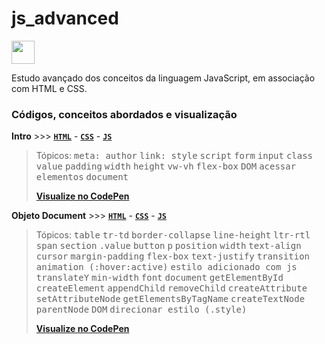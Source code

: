 # js_advanced
<img height="37" src="https://logodownload.org/wp-content/uploads/2022/04/javascript-logo-1.png" />

Estudo avançado dos conceitos da linguagem JavaScript, em associação com HTML e CSS.

### Códigos, conceitos abordados e visualização

**Intro** >>> [<code><b>HTML</code></b>](DOM/Intro/index.html) - [<code><b>CSS</code></b>](DOM/Intro/style.css)  -  [<code><b>JS</code></b>](DOM/Intro/main.js)
> Tópicos: <kbd>meta: author</kbd> <kbd>link: style</kbd> <kbd>script</kbd> <kbd>form</kbd> <kbd>input</kbd> <kbd>class</kbd> <kbd>value</kbd> 
<kbd>padding</kbd> <kbd>width</kbd> <kbd>height</kbd> <kbd>vw-vh</kbd> <kbd>flex-box</kbd> <kbd>DOM</kbd> <kbd>acessar elementos</kbd> <kbd>document</kbd>
>
> [**Visualize no CodePen**](https://codepen.io/luc-gh/pen/rNKGWrv)

**Objeto Document** >>> [<code><b>HTML</code></b>](DOM/Objeto%20Document/index.html) - [<code><b>CSS</code></b>](DOM/Objeto%20Document/style.css)  -  [<code><b>JS</code></b>](DOM/Objeto%20Document/main.js)
> Tópicos: <kbd>table</kbd> <kbd>tr-td</kbd> <kbd>border-collapse</kbd> <kbd>line-height</kbd> <kbd>ltr-rtl</kbd> <kbd>span</kbd> <kbd>section</kbd> <kbd>.value</kbd> <kbd>button</kbd> <kbd>p</kbd> <kbd>position</kbd> <kbd>width</kbd> <kbd>text-align</kbd> <kbd>cursor</kbd> <kbd>margin-padding</kbd> <kbd>flex-box</kbd> <kbd>text-justify</kbd> <kbd>transition</kbd> <kbd>animation (:hover:active)</kbd> <kbd>estilo adicionado com js</kbd> <kbd>translateY</kbd> <kbd>min-width</kbd> <kbd>font</kbd> <kbd>document</kbd> <kbd>getElementById</kbd> <kbd>createElement</kbd> <kbd>appendChild</kbd> <kbd>removeChild</kbd> <kbd>createAttribute</kbd> <kbd>setAttributeNode</kbd> <kbd>getElementsByTagName</kbd> <kbd>createTextNode</kbd> <kbd>parentNode</kbd> <kbd>DOM</kbd> <kbd>direcionar estilo (.style)</kbd>
>
> [**Visualize no CodePen**](https://codepen.io/luc-gh/pen/bGKaVoq)
